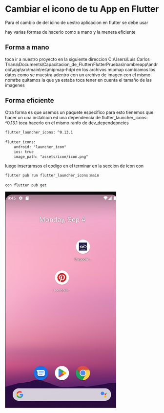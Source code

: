 # Cambiar el icono de tu App en Flutter

Para el cambio de del icino de uestro aplicacion en flutter se debe usar 

hay varias formas de hacerlo como a mano y la menera eficiente 

## Forma a mano 

toca ir a nuestro proyecto en la siguiente direccion C:\Users\Luis Carlos Triana\Documents\Capacitacion_de_Flutter\FlutterPruebas\nombreapp\android\app\src\main\res\mipmap-hdpi en los archivos mipmap cambiamos los datos como se muestra adentro con un archivo de imagen con el mismo nomrbe  quitamos la que ya estaba toca tener en cuenta el tamaño de las imagenes 

## Forma eficiente 

Otra forma es que usemos un paquete especifico  para esto tienemos que hacer un una instalcion ed una dependencia de flutter_launcher_icons: ^0.13.1 toca hacerlo en el mismo ranfo de dev_dependepncies


    flutter_launcher_icons: ^0.13.1

    flutter_icons:
        android: "launcher_icon"
        ios: true
        image_path: "assets/icon/icon.png"


luego insertamsos el codigo en el terminar en la seccion de icon con 

    flutter pub run flutter_launcher_icons:main

    con flutter pub get

![img](Captura%20de%20pantalla%202023-09-04%20164540.png)